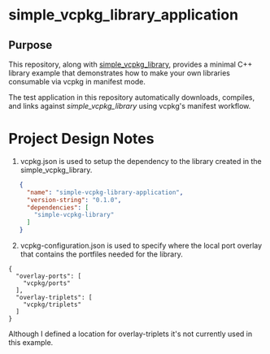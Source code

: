 # simple\_vcpkg\_library\_application

## Purpose

This repository, along with [simple_vcpkg_library](https://github.com/drescherjm/simple_vcpkg_library), provides a minimal C++ library example that demonstrates how to make your own libraries consumable via vcpkg in manifest mode.

The test application in this repository automatically downloads, compiles, and links against *simple_vcpkg_library* using vcpkg's manifest workflow.
 
# Project Design Notes

1. vcpkg.json is used to setup the dependency to the library created in the simple\_vcpkg\_library.
```json
   {
     "name": "simple-vcpkg-library-application",
     "version-string": "0.1.0",
     "dependencies": [
       "simple-vcpkg-library"
     ]
   }
```
2. vcpkg-configuration.json is used to specify where the local port overlay that contains the portfiles needed for the library.
```
{
  "overlay-ports": [
    "vcpkg/ports"
  ],
  "overlay-triplets": [
    "vcpkg/triplets"
  ]
}
```
Although I defined a location for overlay-triplets it's not currently used in this example.
